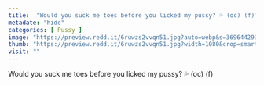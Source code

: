 ```yaml
---
title:  "Would you suck me toes before you licked my pussy? 💦 (oc) (f)"
metadate: "hide"
categories: [ Pussy ]
image: "https://preview.redd.it/6ruwzs2vvqn51.jpg?auto=webp&s=3696442932938401c17d8da9ffaaf654938b52ab"
thumb: "https://preview.redd.it/6ruwzs2vvqn51.jpg?width=1080&crop=smart&auto=webp&s=eced9ed1225dd81c5ab3ee04aacd3f0fbb020c1b"
visit: ""
---
```

Would you suck me toes before you licked my pussy? 💦 (oc) (f)
